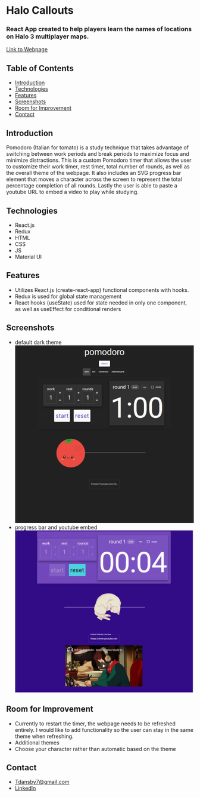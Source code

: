# **Halo Callouts**
### React App created to help players learn the names of locations on Halo 3 multiplayer maps.
[Link to Webpage](https://super-cool-site-by-saltedtofu.netlify.app/)
## Table of Contents
  - [Introduction](#introduction)
  - [Technologies](#technologies)
  - [Features](#features)
  - [Screenshots](#screenshots)
  - [Room for Improvement](#room-for-improvement)
  - [Contact](#contact)
## Introduction
  Pomodoro (Italian for tomato) is a study technique that takes advantage of switching between work periods and break periods to maximize focus and minimize distractions. This is a custom Pomodoro timer that allows the user to customize their work timer, rest timer, total number of rounds, as well as the overall theme of the webpage. It also includes an SVG progress bar element that moves a character across the screen to represent the total percentage completion of all rounds. Lastly the user is able to paste a youtube URL to embed a video to play while studying.
## Technologies
 - React.js
 - Redux
 - HTML
 - CSS
 - JS
 - Material UI
## Features
- Utilizes React.js (create-react-app) functional components with hooks.
- Redux is used for global state management
- React hooks (useState) used for state needed in only one component, as well as useEffect for conditional renders
## Screenshots
 - default dark theme
![Example screenshot](./src/utils/darkThemeScreenshot.png)
 - progress bar and youtube embed
![Example screenshot](./src/utils/progressAndEmbedScreenshot.png)
## Room for Improvement
- Currently to restart the timer, the webpage needs to be refreshed entirely. I would like to add functionality so the user can stay in the same theme when refreshing.
- Additional themes
- Choose your character rather than automatic based on the theme
## Contact
- Tdansby7@gmail.com
- [LinkedIn](https://www.linkedin.com/in/tyler-dansby-rd-39541916b)